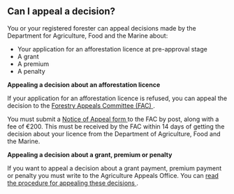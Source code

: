 ##  Can I appeal a decision?

You or your registered forester can appeal decisions made by the Department
for Agriculture, Food and the Marine about:

  * Your application for an afforestation licence at pre-approval stage 
  * A grant 
  * A premium 
  * A penalty 

**Appealing a decision about an afforestation licence**

If your application for an afforestation licence is refused, you can appeal
the decision to the [ Forestry Appeals Committee (FAC)
](https://www.agriappeals.gov.ie/forestryappealscommittee/facnoticeofappealform/)
.

You must submit a [ Notice of Appeal form
](https://www.agriappeals.gov.ie/forestryappealscommittee/facnoticeofappealform/)
to the FAC by post, along with a fee of €200. This must be received by the FAC
within 14 days of getting the decision about your licence from the Department
of Agriculture, Food and the Marine.

**Appealing a decision about a grant, premium or penalty**

If you want to appeal a decision about a grant payment, premium payment or
penalty you must write to the Agriculture Appeals Office. You can [ read the
procedure for appealing these decisions ](http://www.agriappeals.gov.ie/) .
